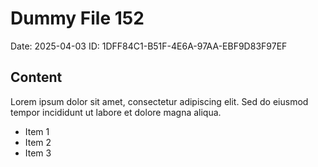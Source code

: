# Dummy File 152

Date: 2025-04-03
ID: 1DFF84C1-B51F-4E6A-97AA-EBF9D83F97EF

## Content

Lorem ipsum dolor sit amet, consectetur adipiscing elit.
Sed do eiusmod tempor incididunt ut labore et dolore magna aliqua.

* Item 1
* Item 2
* Item 3

